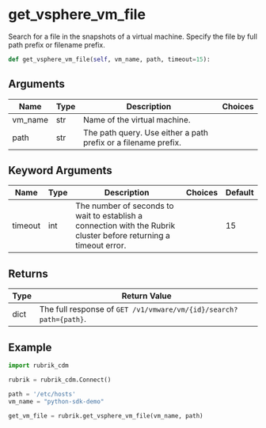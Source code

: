 # get_vsphere_vm_file

Search for a file in the snapshots of a virtual machine. Specify the file by full path prefix or filename prefix.
```py
def get_vsphere_vm_file(self, vm_name, path, timeout=15):
```

## Arguments
| Name        | Type | Description                                                                 | Choices |
|-------------|------|-----------------------------------------------------------------------------|---------|
| vm_name  | str  | Name of the virtual machine.    |         |
| path     | str  | The path query. Use either a path prefix or a filename prefix.  |         |

## Keyword Arguments
| Name        | Type | Description                                                                 | Choices | Default |
|-------------|------|-----------------------------------------------------------------------------|---------|---------|
| timeout  | int  | The number of seconds to wait to establish a connection with the Rubrik cluster before returning a timeout error.  |         |    15     |

## Returns
| Type | Return Value                                                                                   |
|------|-----------------------------------------------------------------------------------------------|
| dict  | The full response of `GET /v1/vmware/vm/{id}/search?path={path}`. |
## Example
```py
import rubrik_cdm

rubrik = rubrik_cdm.Connect()

path = '/etc/hosts'
vm_name = "python-sdk-demo"

get_vm_file = rubrik.get_vsphere_vm_file(vm_name, path)
```